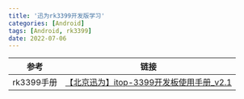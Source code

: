 ```yaml
---
title: '迅为rk3399开发版学习'
categories: [Android]
tags: [Android, rk3399]
date: 2022-07-06
---
```


参考|链接
-|-
rk3399手册|[【北京迅为】itop-3399开发板使用手册_v2.1](https://kdocs.cn/l/cvLYejf1PdPC)